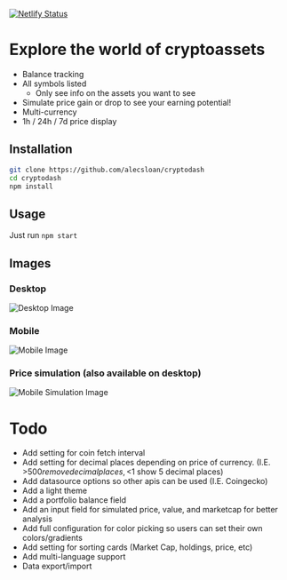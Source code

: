 [![Netlify Status](https://api.netlify.com/api/v1/badges/1d54e4f5-13f5-4dec-a155-5d69e41b56b0/deploy-status)](https://app.netlify.com/sites/cryptodash-demo/deploys)

# Explore the world of cryptoassets
* Balance tracking
* All symbols listed
    * Only see info on the assets you want to see
* Simulate price gain or drop to see your earning potential!
* Multi-currency
* 1h / 24h / 7d price display


## Installation
``` sh
git clone https://github.com/alecsloan/cryptodash
cd cryptodash
npm install
```

## Usage

Just run `npm start`


## Images

### Desktop
![Desktop Image](https://imgur.com/spOgdeH.png)


### Mobile

![Mobile Image](https://imgur.com/nht0lbk.png)

### Price simulation (also available on desktop)
![Mobile Simulation Image](https://imgur.com/g0DdMNX.png)

# Todo
* Add setting for coin fetch interval
* Add setting for decimal places depending on price of currency. (I.E. >$500 remove decimal places, <$1 show 5 decimal places)
* Add datasource options so other apis can be used (I.E. Coingecko)
* Add a light theme
* Add a portfolio balance field
* Add an input field for simulated price, value, and marketcap for better analysis
* Add full configuration for color picking so users can set their own colors/gradients
* Add setting for sorting cards (Market Cap, holdings, price, etc)
* Add multi-language support
* Data export/import